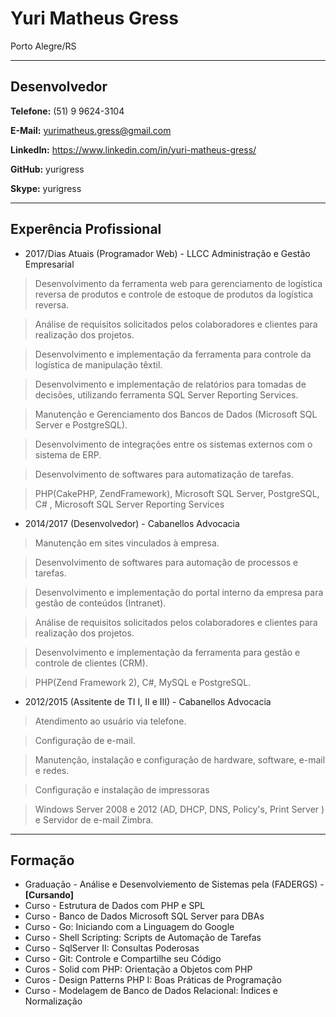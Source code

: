 # Yuri Matheus Gress
Porto Alegre/RS

----
## Desenvolvedor
**Telefone:** (51) 9 9624-3104

**E-Mail:** yurimatheus.gress@gmail.com

**LinkedIn:** https://www.linkedin.com/in/yuri-matheus-gress/

**GitHub:** yurigress

**Skype:** yurigress

----

## Experência Profissional

* 2017/Dias Atuais (Programador Web) - LLCC Administração e Gestão Empresarial
> Desenvolvimento da ferramenta web para gerenciamento de logística reversa de produtos e controle de estoque de produtos da logística reversa.

> Análise de requisitos solicitados pelos colaboradores e clientes para realização dos projetos.

> Desenvolvimento e implementação da ferramenta para controle da logística de manipulação têxtil.

> Desenvolvimento e implementação de relatórios para tomadas de decisões, utilizando ferramenta SQL Server Reporting Services.

> Manutenção e Gerenciamento dos Bancos de Dados (Microsoft SQL Server e PostgreSQL).

> Desenvolvimento de integrações entre os sistemas externos com o sistema de ERP.

> Desenvolvimento de softwares para automatização de tarefas. 

> PHP(CakePHP, ZendFramework), Microsoft SQL Server, PostgreSQL, C# , Microsoft SQL Server Reporting Services

* 2014/2017 (Desenvolvedor) - Cabanellos Advocacia
> Manutenção em sites vinculados à empresa.

> Desenvolvimento de softwares para automação de processos e tarefas.

> Desenvolvimento e implementação do portal interno da empresa para gestão de conteúdos (Intranet).

> Análise de requisitos solicitados pelos colaboradores e clientes para realização dos projetos.

> Desenvolvimento e implementação da ferramenta para gestão e controle de clientes (CRM).

> PHP(Zend Framework 2), C#, MySQL e PostgreSQL.

* 2012/2015 (Assitente de TI I, II e III) - Cabanellos Advocacia
> Atendimento ao usuário via telefone. 

> Configuração de e-mail. 

> Manutenção, instalação e configuração de hardware, software, e-mail e redes.

> Configuração e instalação de impressoras

> Windows Server 2008 e 2012 (AD, DHCP, DNS, Policy's, Print Server ) e Servidor de e-mail Zimbra.

----
## Formação
* Graduação - Análise e Desenvolviemento de Sistemas pela (FADERGS) - **[Cursando]**
* Curso - Estrutura de Dados com PHP e SPL
* Curso - Banco de Dados Microsoft SQL Server para DBAs
* Curso - Go: Iniciando com a Linguagem do Google
* Curso - Shell Scripting: Scripts de Automação de Tarefas
* Curso - SqlServer II: Consultas Poderosas
* Curso - Git: Controle e Compartilhe seu Código
* Curos - Solid com PHP: Orientação a Objetos com PHP
* Curos - Design Patterns PHP I: Boas Práticas de Programação
* Curso - Modelagem de Banco de Dados Relacional: Índices e Normalização
